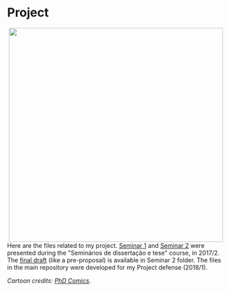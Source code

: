 # Project

<img src="http://www.phdcomics.com/comics/archive/phd051700s.gif" width="500" align = "right">

Here are the files related to my project. [Seminar 1](https://github.com/aishameriane/msc-economics/tree/master/Thesis/Project/Seminar1) and [Seminar 2](https://github.com/aishameriane/msc-economics/tree/master/Thesis/Project/Seminar2) were presented during the "Seminários de dissertação e tese" course, in 2017/2. The [final draft](https://github.com/aishameriane/msc-economics/blob/master/Thesis/Project/Seminar2/Pr%C3%A9%20projeto%20Aishameriane%2028112017.pdf) (like a pre-proposal) is available in Seminar 2 folder.
The files in the main repository were developed for my Project defense (2018/1).

_Cartoon credits: [PhD Comics](http://phdcomics.com/comics/archive.php?comicid=188)_.
